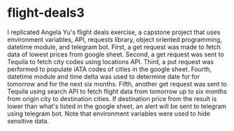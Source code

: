 # flight-deals3
I replicated Angela Yu's flight deals exercise, a capstone project that uses environment variables, API, requests library, object oriented programming, 
datetime module, and telegram bot. First, a get request was made to fetch data of lowest prices from google sheet. Second, a get request was sent to Tequila 
to fetch city codes using locations API. Third, a put request was performed to populate iATA codes of cities in the google sheet. Fourth, datetime module and 
time delta was used to determine date for for tomorrow and for the next six months. Fifth, another get request was sent to Tequila using search API to 
fetch flight data from tomorrow up to six months from origin city to destination cities. If destination price from the result is lower than what's listed 
in the google sheet, an alert will be sent to telegram using telegram bot. Note that environment variables were used to hide sensitive data.
